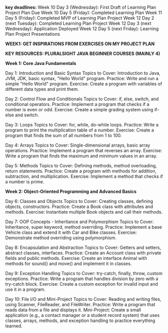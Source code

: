 **key deadlines:**
Week 10 Day 3 (Wednesday): First Draft of Learning Plan Project Plan Due
Week 10 Day 5 (Friday): Completed Learning Plan
Week 11 Day 5 (Friday): Completed MVP of Learning Plan Project
Week 12 Day 2 (next Tuesday): Completed Learning Plan Project
Week 12 Day 3 (next Wednesday): Application Deployed
Week 12 Day 5 (next Friday): Learning Plan Project Presentations

**WEEK1: GET INSPIRATIONS FROM EXERCISES ON MY PROJECT PLAN**

**KEY RESOURCES: PLURALSIGHT JAVA BEGINNER COURSES (MAINLY 4)**

**Week 1: Core Java Fundamentals**

Day 1: Introduction and Basic Syntax
Topics to Cover: Introduction to Java, JVM, JDK, basic syntax, "Hello World" program.
Practice: Write and run a simple "Hello World" program.
Exercise: Create a program with variables of different data types and print them.

Day 2: Control Flow and Conditionals
Topics to Cover: if, else, switch, and conditional operators.
Practice: Implement a program that checks if a number is even or odd.
Exercise: Create a simple grading system using if-else and switch.

Day 3: Loops
Topics to Cover: for, while, do-while loops.
Practice: Write a program to print the multiplication table of a number.
Exercise: Create a program that finds the sum of all numbers from 1 to 100.

Day 4: Arrays
Topics to Cover: Single-dimensional arrays, basic array operations.
Practice: Implement a program that reverses an array.
Exercise: Write a program that finds the maximum and minimum values in an array.

Day 5: Methods
Topics to Cover: Defining methods, method overloading, return statements.
Practice: Create a program with methods for addition, subtraction, and multiplication.
Exercise: Implement a method that checks if a number is prime.

**Week 2: Object-Oriented Programming and Advanced Basics**

Day 6: Classes and Objects
Topics to Cover: Creating classes, defining objects, constructors.
Practice: Create a Book class with attributes and methods.
Exercise: Instantiate multiple Book objects and call their methods.

Day 7: OOP Concepts - Inheritance and Polymorphism
Topics to Cover: Inheritance, super keyword, method overriding.
Practice: Implement a base Vehicle class and extend it with Car and Bike classes.
Exercise: Demonstrate method overriding using polymorphism.

Day 8: Encapsulation and Abstraction
Topics to Cover: Getters and setters, abstract classes, interfaces.
Practice: Create an Account class with private fields and public methods.
Exercise: Create an interface Animal with methods for sound() and move() and implement it in classes.

Day 9: Exception Handling
Topics to Cover: try-catch, finally, throw, custom exceptions.
Practice: Write a program that handles division by zero with a try-catch block.
Exercise: Create a custom exception for invalid input and use it in a program.

Day 10: File I/O and Mini-Project
Topics to Cover: Reading and writing files, using Scanner, FileReader, and FileWriter.
Practice: Write a program that reads data from a file and displays it.
Mini-Project: Create a small application (e.g., a contact manager or a student record system) that uses classes, arrays, methods, and exception handling to practice everything learned.
